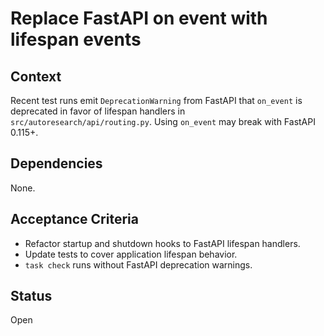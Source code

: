 # Replace FastAPI on event with lifespan events

## Context
Recent test runs emit `DeprecationWarning` from FastAPI that `on_event` is deprecated in favor of
lifespan handlers in `src/autoresearch/api/routing.py`. Using `on_event` may break with FastAPI
0.115+.

## Dependencies
None.

## Acceptance Criteria
- Refactor startup and shutdown hooks to FastAPI lifespan handlers.
- Update tests to cover application lifespan behavior.
- `task check` runs without FastAPI deprecation warnings.

## Status
Open

